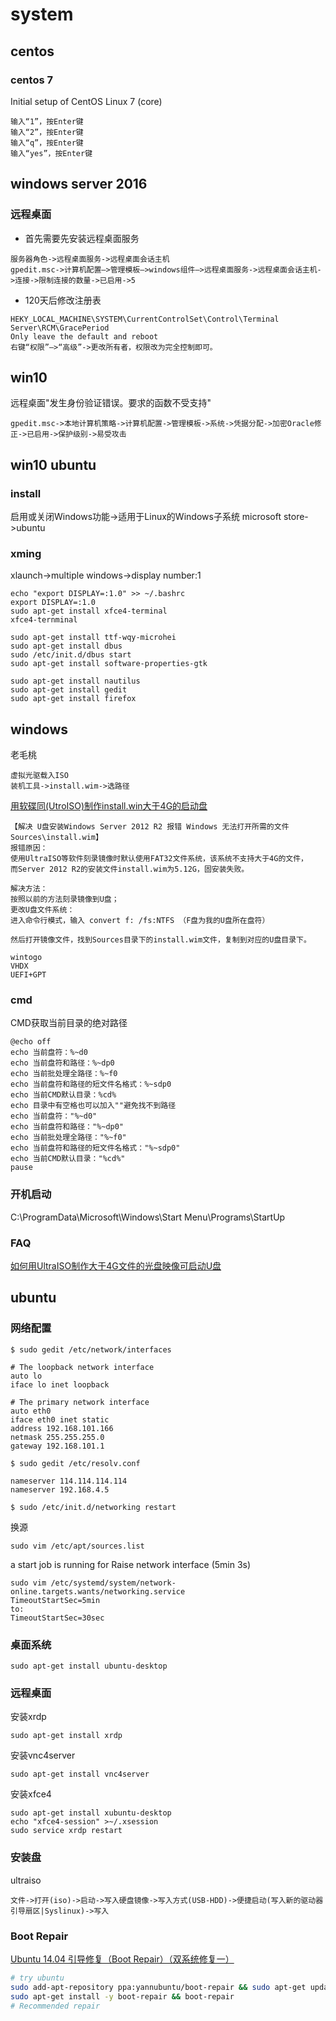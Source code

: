 # system

## centos
### centos 7
Initial setup of CentOS Linux 7 (core)     
```
输入“1”，按Enter键 
输入“2”，按Enter键 
输入“q”，按Enter键 
输入“yes”，按Enter键 
```

## windows server 2016
### 远程桌面
* 首先需要先安装远程桌面服务 
```
服务器角色->远程桌面服务->远程桌面会话主机
gpedit.msc->计算机配置–>管理模板—>windows组件—>远程桌面服务->远程桌面会话主机->连接->限制连接的数量->已启用->5 
```

* 120天后修改注册表
```
HEKY_LOCAL_MACHINE\SYSTEM\CurrentControlSet\Control\Terminal Server\RCM\GracePeriod
Only leave the default and reboot
右键“权限”—>“高级”->更改所有者，权限改为完全控制即可。
```
## win10
远程桌面"发生身份验证错误。要求的函数不受支持"
```
gpedit.msc->本地计算机策略->计算机配置->管理模板->系统->凭据分配->加密Oracle修正->已启用->保护级别->易受攻击
```

## win10 ubuntu
### install
启用或关闭Windows功能->适用于Linux的Windows子系统
microsoft store->ubuntu
### xming
xlaunch->multiple windows->display number:1
```
echo "export DISPLAY=:1.0" >> ~/.bashrc
export DISPLAY=:1.0
sudo apt-get install xfce4-terminal
xfce4-ternminal
```
```
sudo apt-get install ttf-wqy-microhei
sudo apt-get install dbus
sudo /etc/init.d/dbus start
sudo apt-get install software-properties-gtk
```
```
sudo apt-get install nautilus
sudo apt-get install gedit
sudo apt-get install firefox
```
## windows
老毛桃
```
虚拟光驱载入ISO
装机工具->install.wim->选路径
```
[用软碟同(UtroISO)制作install.win大于4G的启动盘](https://blog.csdn.net/he_qiao/article/details/44571339)
```
【解决 U盘安装Windows Server 2012 R2 报错 Windows 无法打开所需的文件 Sources\install.wim】
报错原因：
使用UltraISO等软件刻录镜像时默认使用FAT32文件系统，该系统不支持大于4G的文件，
而Server 2012 R2的安装文件install.wim为5.12G，固安装失败。

解决方法：
按照以前的方法刻录镜像到U盘；
更改U盘文件系统：
进入命令行模式，输入 convert f: /fs:NTFS （F盘为我的U盘所在盘符）

然后打开镜像文件，找到Sources目录下的install.wim文件，复制到对应的U盘目录下。
```

```
wintogo
VHDX
UEFI+GPT
```


### cmd
CMD获取当前目录的绝对路径
```
@echo off
echo 当前盘符：%~d0
echo 当前盘符和路径：%~dp0
echo 当前批处理全路径：%~f0
echo 当前盘符和路径的短文件名格式：%~sdp0
echo 当前CMD默认目录：%cd%
echo 目录中有空格也可以加入""避免找不到路径
echo 当前盘符："%~d0"
echo 当前盘符和路径："%~dp0"
echo 当前批处理全路径："%~f0"
echo 当前盘符和路径的短文件名格式："%~sdp0"
echo 当前CMD默认目录："%cd%"
pause
```

### 开机启动
C:\ProgramData\Microsoft\Windows\Start Menu\Programs\StartUp

### FAQ

[如何用UltraISO制作大于4G文件的光盘映像可启动U盘](https://www.jb51.net/softjc/315081.html)

## ubuntu
### 网络配置
```
$ sudo gedit /etc/network/interfaces

# The loopback network interface
auto lo   
iface lo inet loopback

# The primary network interface 
auto eth0
iface eth0 inet static
address 192.168.101.166
netmask 255.255.255.0
gateway 192.168.101.1

$ sudo gedit /etc/resolv.conf

nameserver 114.114.114.114
nameserver 192.168.4.5

$ sudo /etc/init.d/networking restart
```
换源
```
sudo vim /etc/apt/sources.list
```
a start job is running for Raise network interface (5min 3s)
```
sudo vim /etc/systemd/system/network-online.targets.wants/networking.service
TimeoutStartSec=5min
to:
TimeoutStartSec=30sec
```
### 桌面系统
```
sudo apt-get install ubuntu-desktop
```
### 远程桌面
安装xrdp
```
sudo apt-get install xrdp
```
安装vnc4server
```
sudo apt-get install vnc4server
```
安装xfce4
```
sudo apt-get install xubuntu-desktop
echo "xfce4-session" >~/.xsession
sudo service xrdp restart
```

### 安装盘
ultraiso
```
文件->打开(iso)->启动->写入硬盘镜像->写入方式(USB-HDD)->便捷启动(写入新的驱动器引导扇区|Syslinux)->写入
```

### Boot Repair
[Ubuntu 14.04 引导修复（Boot Repair）（双系统修复一）](https://blog.csdn.net/piaocoder/article/details/50589667)
```bash
# try ubuntu
sudo add-apt-repository ppa:yannubuntu/boot-repair && sudo apt-get update
sudo apt-get install -y boot-repair && boot-repair
# Recommended repair
```


